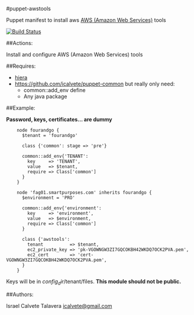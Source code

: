 #puppet-awstools

Puppet manifest to install aws [AWS (Amazon Web Services)](http://aws.amazon.com/) tools

[![Build Status](https://secure.travis-ci.org/icalvete/puppet-awstools.png)](http://travis-ci.org/icalvete/puppet-awstools)

##Actions:

Install and configure AWS (Amazon Web Services) tools

##Requires:

* [hiera](http://docs.puppetlabs.com/hiera/1/index.html)
* https://github.com/icalvete/puppet-common but really only need:
  + common::add_env define
  + Any java package

##Example:

**Password, keys, certificates... are dummy**

```puppet
    node fourandgo {
      $tenant = 'fourandgo'
    
      class {'common': stage => 'pre'}
      
      common::add_env{'TENANT':
        key     => 'TENANT',
        value   => $tenant,
        require => Class['common']
      }
    }
     
    node 'fag01.smartpurposes.com' inherits fourandgo {
      $environment = 'PRO'
      
      common::add_env{'environment':
        key     => 'environment',
        value   => $environment,
        require => Class['common']
      }
    
      class {'awstools':
        tenant          => $tenant,
        ec2_private_key => 'pk-VGOWNGW3ZI7GQCOKBH42WKDQ7OCK2PVA.pem',
        ec2_cert        => 'cert-VGOWNGW3ZI7GQCOKBH42WKDQ7OCK2PVA.pem',
      }
    }
```

Keys will be in $config_dir/$tenant/files. **This module should not be public.**

##Authors:

Israel Calvete Talavera <icalvete@gmail.com>

